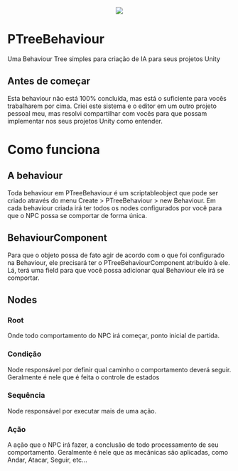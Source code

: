 <p align="center"> 
<img src="https://media.giphy.com/media/o1VM2fxHKPJSfNPRhB/giphy.gif" style="max-height: 300px;">
</p>

# PTreeBehaviour
Uma Behaviour Tree simples para criação de IA para seus projetos Unity
 
## Antes de começar

Esta behaviour não está 100% concluída, mas está o suficiente para vocês trabalharem por cima. Criei este sistema e o editor em um outro projeto pessoal meu, mas resolvi compartilhar com vocês para que possam implementar nos seus projetos Unity como entender.

# Como funciona

## A behaviour

Toda behaviour em PTreeBehaviour é um scriptableobject que pode ser criado através do menu Create > PTreeBehaviour > new Behaviour. Em cada behaviour criada irá ter todos os nodes configurados por você para que o NPC possa se comportar de forma única.

## BehaviourComponent

Para que o objeto possa de fato agir de acordo com o que foi configurado na Behaviour, ele precisará ter o PTreeBehaviourComponent atribuído à ele. Lá, terá uma field para que você possa adicionar qual Behaviour ele irá se comportar.

## Nodes

### Root

Onde todo comportamento do NPC irá começar, ponto inicial de partida.

### Condição

Node responsável por definir qual caminho o comportamento deverá seguir. Geralmente é nele que é feita o controle de estados

### Sequência

Node responsável por executar mais de uma ação.

### Ação

A ação que o NPC irá fazer, a conclusão de todo processamento de seu comportamento. Geralmente é nele que as mecânicas são aplicadas, como Andar, Atacar, Seguir, etc...

